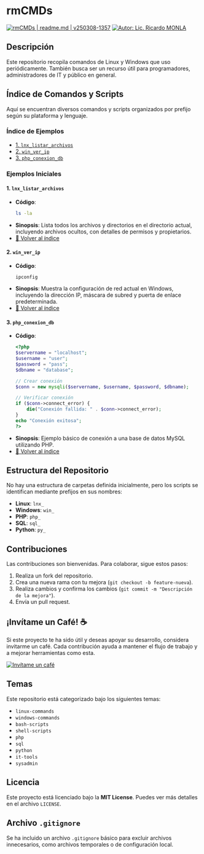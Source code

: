 <!--  
# Ricardo Monla (https://github.com/rmonla)
# rmCMDs | readme.md | v250308-1357
-->
# rmCMDs

[![rmCMDs | readme.md | v250308-1357](https://img.shields.io/badge/rmCMDs%20%7C%20readme.md%20-v250308%201357-blue?logo=github&logoColor=white)](https://github.com/rmonla) [![Autor: Lic. Ricardo MONLA](https://img.shields.io/badge/Autor-Lic.%20Ricardo%20MONLA-orange?logo=mail.ru&logoColor=white)](mailto:rmonla@frlr.utn.edu.ar)

## Descripción
Este repositorio recopila comandos de Linux y Windows que uso periódicamente. También busca ser un recurso útil para programadores, administradores de IT y público en general.

## Índice de Comandos y Scripts
Aquí se encuentran diversos comandos y scripts organizados por prefijo según su plataforma y lenguaje.

### Índice de Ejemplos
- [1. `lnx_listar_archivos`](#1-lnx_listar_archivos)
- [2. `win_ver_ip`](#2-win_ver_ip)
- [3. `php_conexion_db`](#3-php_conexion_db)

### Ejemplos Iniciales

#### 1. `lnx_listar_archivos`
- **Código**:
  ```bash
  ls -la
  ```
- **Sinopsis**: Lista todos los archivos y directorios en el directorio actual, incluyendo archivos ocultos, con detalles de permisos y propietarios.
- [🔼 Volver al índice](#índice-de-ejemplos)

#### 2. `win_ver_ip`
- **Código**:
  ```batch
  ipconfig
  ```
- **Sinopsis**: Muestra la configuración de red actual en Windows, incluyendo la dirección IP, máscara de subred y puerta de enlace predeterminada.
- [🔼 Volver al índice](#índice-de-ejemplos)

#### 3. `php_conexion_db`
- **Código**:
  ```php
  <?php
  $servername = "localhost";
  $username = "user";
  $password = "pass";
  $dbname = "database";

  // Crear conexión
  $conn = new mysqli($servername, $username, $password, $dbname);

  // Verificar conexión
  if ($conn->connect_error) {
      die("Conexión fallida: " . $conn->connect_error);
  }
  echo "Conexión exitosa";
  ?>
  ```
- **Sinopsis**: Ejemplo básico de conexión a una base de datos MySQL utilizando PHP.
- [🔼 Volver al índice](#índice-de-ejemplos)

## Estructura del Repositorio
No hay una estructura de carpetas definida inicialmente, pero los scripts se identifican mediante prefijos en sus nombres:
- **Linux**: `lnx_`
- **Windows**: `win_`
- **PHP**: `php_`
- **SQL**: `sql_`
- **Python**: `py_`

## Contribuciones
Las contribuciones son bienvenidas. Para colaborar, sigue estos pasos:
1. Realiza un fork del repositorio.
2. Crea una nueva rama con tu mejora (`git checkout -b feature-nueva`).
3. Realiza cambios y confirma los cambios (`git commit -m "Descripción de la mejora"`).
4. Envía un pull request.

## ¡Invítame un Café! ☕
Si este proyecto te ha sido útil y deseas apoyar su desarrollo, considera invitarme un café. Cada contribución ayuda a mantener el flujo de trabajo y a mejorar herramientas como esta.

[![Invítame un café](https://img.shields.io/badge/Invítame%20un%20café-%23FFDD00?style=for-the-badge&logo=buymeacoffee&logoColor=white)](https://bit.ly/4hcukTf)

## Temas
Este repositorio está categorizado bajo los siguientes temas:
- `linux-commands`
- `windows-commands`
- `bash-scripts`
- `shell-scripts`
- `php`
- `sql`
- `python`
- `it-tools`
- `sysadmin`

## Licencia
Este proyecto está licenciado bajo la **MIT License**. Puedes ver más detalles en el archivo `LICENSE`.

## Archivo `.gitignore`
Se ha incluido un archivo `.gitignore` básico para excluir archivos innecesarios, como archivos temporales o de configuración local.

